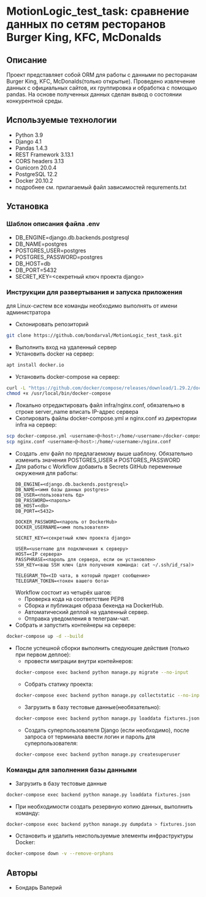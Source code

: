 # MotionLogic_test_task: сравнение данных по сетям ресторанов Burger King, KFC, McDonalds
## Описание
Проект представляет собой ORM для работы с данными по ресторанам Burger King, KFC, McDonalds(только открытые). 
Проведено извлечение данных с официальных сайтов, их группировка и обработка с помощью pandas.
На основе полученных данных сделан вывод о состоянии конкурентной среды. 
## Используемые технологии
 - Python 3.9
 - Django 4.1
 - Pandas 1.4.3
 - REST Framework 3.13.1
 - CORS headers 3.13
 - Gunicorn 20.0.4
 - PostgreSQL 12.2
 - Docker 20.10.2
 - подробнее см. прилагаемый файл зависимостей requrements.txt
## Установка
### Шаблон описания файла .env
 - DB_ENGINE=django.db.backends.postgresql
 - DB_NAME=postgres
 - POSTGRES_USER=postgres
 - POSTGRES_PASSWORD=postgres
 - DB_HOST=db
 - DB_PORT=5432
 - SECRET_KEY=<секретный ключ проекта django>
### Инструкции для развертывания и запуска приложения
для Linux-систем все команды необходимо выполнять от имени администратора
- Склонировать репозиторий
```bash
git clone https://github.com/bondarval/MotionLogic_test_task.git
```
- Выполнить вход на удаленный сервер
- Установить docker на сервер:
```bash
apt install docker.io 
```
- Установить docker-compose на сервер:
```bash
curl -L "https://github.com/docker/compose/releases/download/1.29.2/docker-compose-$(uname -s)-$(uname -m)" -o /usr/local/bin/docker-compose
chmod +x /usr/local/bin/docker-compose
```
- Локально отредактировать файл infra/nginx.conf, обязательно в строке server_name вписать IP-адрес сервера
- Скопировать файлы docker-compose.yml и nginx.conf из директории infra на сервер:
```bash
scp docker-compose.yml <username>@<host>:/home/<username>/docker-compose.yml
scp nginx.conf <username>@<host>:/home/<username>/nginx.conf
```
- Создать .env файл по предлагаемому выше шаблону. Обязательно изменить значения POSTGRES_USER и POSTGRES_PASSWORD
- Для работы с Workflow добавить в Secrets GitHub переменные окружения для работы:
    ```
    DB_ENGINE=<django.db.backends.postgresql>
    DB_NAME=<имя базы данных postgres>
    DB_USER=<пользователь бд>
    DB_PASSWORD=<пароль>
    DB_HOST=<db>
    DB_PORT=<5432>
    
    DOCKER_PASSWORD=<пароль от DockerHub>
    DOCKER_USERNAME=<имя пользователя>
    
    SECRET_KEY=<секретный ключ проекта django>

    USER=<username для подключения к серверу>
    HOST=<IP сервера>
    PASSPHRASE=<пароль для сервера, если он установлен>
    SSH_KEY=<ваш SSH ключ (для получения команда: cat ~/.ssh/id_rsa)>

    TELEGRAM_TO=<ID чата, в который придет сообщение>
    TELEGRAM_TOKEN=<токен вашего бота>
    ```
    Workflow состоит из четырёх шагов:
     - Проверка кода на соответствие PEP8
     - Сборка и публикация образа бекенда на DockerHub.
     - Автоматический деплой на удаленный сервер.
     - Отправка уведомления в телеграм-чат. 
- Собрать и запустить контейнеры на сервере:
```bash
docker-compose up -d --build
```
- После успешной сборки выполнить следующие действия (только при первом деплое):
    * провести миграции внутри контейнеров:
    ```bash
    docker-compose exec backend python manage.py migrate --no-input
    ```
    * Собрать статику проекта:
    ```bash
    docker-compose exec backend python manage.py collectstatic --no-input
    ```
    * Загрузить в базу тестовые данные(необязательно):
    ```bash
    docker-compose exec backend python manage.py loaddata fixtures.json
    ```
    * Создать суперпользователя Django (если необходимо), после запроса от терминала ввести логин и пароль для суперпользователя:
    ```bash
    docker-compose exec backend python manage.py createsuperuser
    ```
### Команды для заполнения базы данными
 - Загрузить в базу тестовые данные
```bash
docker-compose exec backend python manage.py loaddata fixtures.json
```
 - При необходимости создать резервную копию данных, выполнить команду:
```bash
docker-compose exec backend python manage.py dumpdata > fixtures.json
```
 - Остановить и удалить неиспользуемые элементы инфраструктуры Docker:
```bash
docker-compose down -v --remove-orphans
```
## Авторы
- Бондарь Валерий